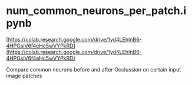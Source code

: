 # num_common_neurons_per_patch.ipynb

[https://colab.research.google.com/drive/1yd4LEhInB6-4HPGsiV6f4eHc5wVYPkRD](https://colab.research.google.com/drive/1yd4LEhInB6-4HPGsiV6f4eHc5wVYPkRD)

Compare common neurons before and after Occlussion on certain input image patches
